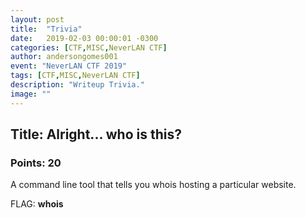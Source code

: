 ```yaml
---
layout: post
title:  "Trivia"
date:   2019-02-03 00:00:01 -0300
categories: [CTF,MISC,NeverLAN CTF]
author: andersongomes001
event: "NeverLAN CTF 2019"
tags: [CTF,MISC,NeverLAN CTF]
description: "Writeup Trivia."
image: ""
---
```


## Title: Alright... who is this?

### Points: 20

A command line tool that tells you whois hosting a particular website.

FLAG: **whois**